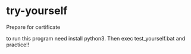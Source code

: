 # try-yourself
Prepare for certificate

to run this program need install python3. Then exec test_yourself.bat and practice!!
